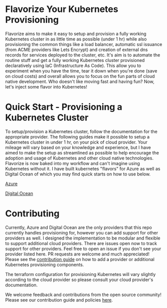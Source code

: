# Flavorize Your Kubernetes Provisioning

Flavorize aims to make it easy to setup and provision a fully working Kubernetes cluster in as little time as possible (under 1 hr) while also provisioning the common things like a load balancer,  automatic ssl issuance (from ACME providers like Lets Encrypt) and creation of external dns records for services deployed to the cluster, etc. It's aim is to automate the routine stuff and get a fully working Kubernetes cluster provisioned declaratively using IaC (Infrastructure As Code). This allow you to experiment when you have the time, tear it down when you're done (save on cloud costs) and overall allows you to focus on the fun parts of cloud native development. Who doesn't like moving fast and having fun? Now, let's inject some flavor into Kubernetes!    

# Quick Start - Provisioning a Kubernetes Cluster

To setup/provision a Kubernetes cluster, follow the documentation for the appropriate provider. The following guides make it possible to setup a Kubernetes cluster in under 1 hr, on your pick of cloud provider. Your mileage will vary based on your knowledge and experience, but I have aimed to make the setup as streamlined as possible to help encourage the adoption and usage of Kubernetes and other cloud native technologies. Flavorize is now baked into my workflow and can't imagine using Kubernetes without it. I have built kubernetes "flavors" for Azure as well as Digital Ocean of which you may find quick starts on how to use below.

[Azure](flavors/azure/readme.md)        

[Digital Ocean](flavors/digitalocean/readme.md)

# Contributing

Currently, Azure and Digital Ocean are the only providers that this repo currently handles provisioning for, however you can add support for other providers as well. I designed the implementation to be modular and flexible to support additional cloud providers. There are issues open now to track support for other providers. Feel free to open an issue if you don't see your provider listed here. PR requests are welcome and much appreciated! Please see the [contribution guide](docs/Contributing.md) on how to add a provider or additional Kubernetes provisioning components.

The terraform configuration for provisioning Kubernetes will vary slightly according to the cloud provider so please consult your cloud provider's documentation.

We welcome feedback and contributions from the open source community! Please see our contribution guide and policies [here](docs/Contributing.md).  


